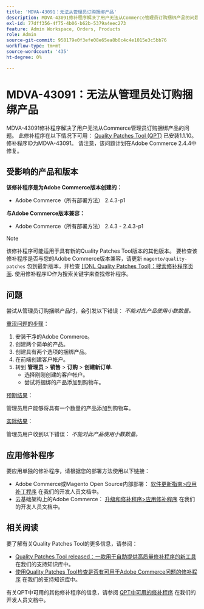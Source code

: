 ```yaml
---
title: 'MDVA-43091：无法从管理员订购捆绑产品'
description: MDVA-43091修补程序解决了用户无法从Commerce管理员订购捆绑产品的问题。 安装[Quality Patches Tool (QPT)](/help/announcements/adobe-commerce-announcements/magento-quality-patches-released-new-tool-to-self-serve-quality-patches.md) 1.1.10后，即可使用此修补程序。 修补程序ID为MDVA-43091。 请注意，该问题计划在Adobe Commerce 2.4.4中修复。
exl-id: 77dff356-4f75-4b06-b62b-5379a4eec273
feature: Admin Workspace, Orders, Products
role: Admin
source-git-commit: 958179e0f3efe08e65ea8b0c4c4e1015e3c5bb76
workflow-type: tm+mt
source-wordcount: '435'
ht-degree: 0%

---
```


# MDVA-43091：无法从管理员处订购捆绑产品

MDVA-43091修补程序解决了用户无法从Commerce管理员订购捆绑产品的问题。 此修补程序在以下情况下可用： [Quality Patches Tool (QPT)](/help/announcements/adobe-commerce-announcements/magento-quality-patches-released-new-tool-to-self-serve-quality-patches.md) 已安装1.1.10。 修补程序ID为MDVA-43091。 请注意，该问题计划在Adobe Commerce 2.4.4中修复。

## 受影响的产品和版本

**该修补程序是为Adobe Commerce版本创建的：**

* Adobe Commerce（所有部署方法） 2.4.3-p1

**与Adobe Commerce版本兼容：**

* Adobe Commerce（所有部署方法） 2.4.3 - 2.4.3-p1

>[!NOTE]
>
>该修补程序可能适用于具有新的Quality Patches Tool版本的其他版本。 要检查该修补程序是否与您的Adobe Commerce版本兼容，请更新 `magento/quality-patches` 包到最新版本，并检查 [[!DNL Quality Patches Tool]：搜索修补程序页面](https://devdocs.magento.com/quality-patches/tool.html#patch-grid). 使用修补程序ID作为搜索关键字来查找修补程序。

## 问题

尝试从管理员订购捆绑产品时，会引发以下错误： *不能对此产品使用小数数量。*

<u>重现问题的步骤</u>：

1. 安装干净的Adobe Commerce。
1. 创建两个简单的产品。
1. 创建具有两个选项的捆绑产品。
1. 在前端创建客户帐户。
1. 转到 **管理员** > **销售** > **订购** > **创建新订单**.
   * 选择刚刚创建的客户帐户。
   * 尝试将捆绑的产品添加到购物车。

<u>预期结果</u>：

管理员用户能够将具有一个数量的产品添加到购物车。

<u>实际结果</u>：

管理员用户收到以下错误： *不能对此产品使用小数数量。*

## 应用修补程序

要应用单独的修补程序，请根据您的部署方法使用以下链接：

* Adobe Commerce或Magento Open Source内部部署： [软件更新指南>应用补丁程序](https://devdocs.magento.com/guides/v2.4/comp-mgr/patching/mqp.html) 在我们的开发人员文档中。
* 云基础架构上的Adobe Commerce： [升级和修补程序>应用修补程序](https://devdocs.magento.com/cloud/project/project-patch.html) 在我们的开发人员文档中。

## 相关阅读

要了解有关Quality Patches Tool的更多信息，请参阅：

* [Quality Patches Tool released：一款用于自助提供高质量修补程序的新工具](/help/announcements/adobe-commerce-announcements/magento-quality-patches-released-new-tool-to-self-serve-quality-patches.md) 在我们的支持知识库中。
* [使用Quality Patches Tool检查是否有可用于Adobe Commerce问题的修补程序](/help/support-tools/patches-available-in-qpt-tool/check-patch-for-magento-issue-with-magento-quality-patches.md) 在我们的支持知识库中。

有关QPT中可用的其他修补程序的信息，请参阅 [QPT中可用的修补程序](https://devdocs.magento.com/quality-patches/tool.html#patch-grid) 在我们的开发人员文档中。
